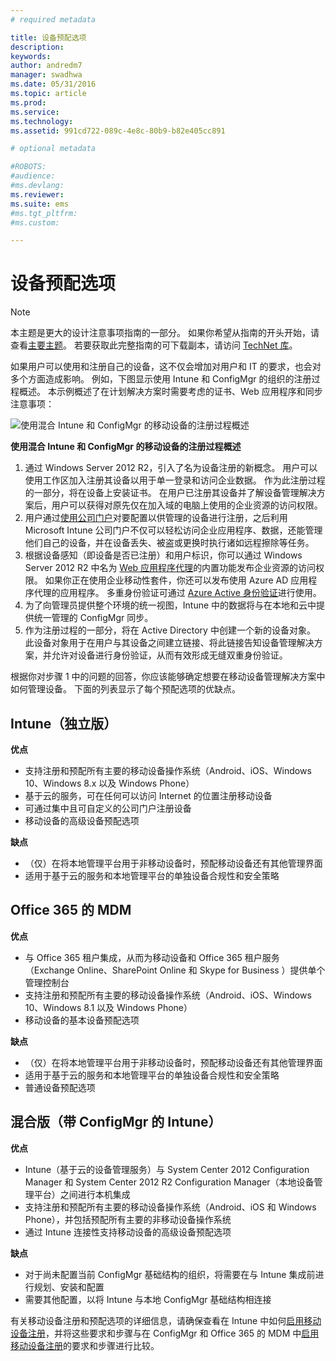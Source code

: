 ```yaml
---
# required metadata

title: 设备预配选项
description:
keywords:
author: andredm7
manager: swadhwa
ms.date: 05/31/2016
ms.topic: article
ms.prod:
ms.service:
ms.technology:
ms.assetid: 991cd722-089c-4e8c-80b9-b82e405cc891

# optional metadata

#ROBOTS:
#audience:
#ms.devlang:
ms.reviewer: 
ms.suite: ems
#ms.tgt_pltfrm:
#ms.custom:

---
```


# 设备预配选项

>[!NOTE]
>本主题是更大的设计注意事项指南的一部分。 如果你希望从指南的开头开始，请查看[主要主题](mdm-design-considerations-guide.md)。 若要获取此完整指南的可下载副本，请访问 [TechNet 库](https://gallery.technet.microsoft.com/Mobile-Device-Management-7d401582)。

如果用户可以使用和注册自己的设备，这不仅会增加对用户和 IT 的要求，也会对多个方面造成影响。 例如，下图显示使用 Intune 和 ConfigMgr 的组织的注册过程概述。 本示例概述了在计划解决方案时需要考虑的证书、Web 应用程序和同步注意事项：

![使用混合 Intune 和 ConfigMgr 的移动设备的注册过程概述](./media/MDM_Figure_04.png)

**使用混合 Intune 和 ConfigMgr 的移动设备的注册过程概述**

1. 通过 <token>Windows Server 2012 R2，引入了名为设备注册的新概念。  用户可以使用工作区加入注册其设备以用于单一登录和访问企业数据。  作为此注册过程的一部分，将在设备上安装证书。 在用户已注册其设备并了解设备管理解决方案后，用户可以获得对原先仅在加入域的电脑上使用的企业资源的访问权限。
2. 用户通过[使用公司门户](/Intune/deployuse/enroll-devices-in-microsoft-intune)对要配置以供管理的设备进行注册，之后利用 Microsoft Intune 公司门户不仅可以轻松访问企业应用程序、数据，还能管理他们自己的设备，并在设备丢失、被盗或更换时执行诸如远程擦除等任务。
3. 根据设备感知（即设备是否已注册）和用户标识，你可以通过 Windows Server 2012 R2 中名为 [Web 应用程序代理](https://technet.microsoft.com/library/dn584107.aspx)的内置功能发布企业资源的访问权限。 如果你正在使用企业移动性套件，你还可以发布使用 Azure AD 应用程序代理的应用程序。 多重身份验证可通过 [Azure Active 身份验证](https://azure.microsoft.com/documentation/articles/multi-factor-authentication-get-started-cloud/)进行使用。
4. 为了向管理员提供整个环境的统一视图，Intune 中的数据将与在本地和云中提供统一管理的 ConfigMgr 同步。
5. 作为注册过程的一部分，将在 Active Directory 中创建一个新的设备对象。  此设备对象用于在用户与其设备之间建立链接、将此链接告知设备管理解决方案，并允许对设备进行身份验证，从而有效形成无缝双重身份验证。

根据你对步骤 1 中的问题的回答，你应该能够确定想要在移动设备管理解决方案中如何管理设备。 下面的列表显示了每个预配选项的优缺点。

## Intune（独立版）

**优点**

- 支持注册和预配所有主要的移动设备操作系统（Android、iOS、Windows 10、Windows 8.x 以及 Windows Phone）
- 基于云的服务，可在任何可以访问 Internet 的位置注册移动设备
- 可通过集中且可自定义的公司门户注册设备
- 移动设备的高级设备预配选项

**缺点**

- （仅）在将本地管理平台用于非移动设备时，预配移动设备还有其他管理界面
- 适用于基于云的服务和本地管理平台的单独设备合规性和安全策略 

## Office 365 的 MDM

**优点**

- 与 Office 365 租户集成，从而为移动设备和 Office 365 租户服务（Exchange Online、SharePoint Online 和 Skype for Business ）提供单个管理控制台
- 支持注册和预配所有主要的移动设备操作系统（Android、iOS、Windows 10、Windows 8.1 以及 Windows Phone）
- 移动设备的基本设备预配选项

**缺点**

- （仅）在将本地管理平台用于非移动设备时，预配移动设备还有其他管理界面
- 适用于基于云的服务和本地管理平台的单独设备合规性和安全策略
- 普通设备预配选项

## 混合版（带 ConfigMgr 的 Intune）

**优点**

- Intune（基于云的设备管理服务）与 System Center 2012 Configuration Manager 和 System Center 2012 R2 Configuration Manager（本地设备管理平台）之间进行本机集成
- 支持注册和预配所有主要的移动设备操作系统（Android、iOS 和 Windows Phone），并包括预配所有主要的非移动设备操作系统
- 通过 Intune 连接性支持移动设备的高级设备预配选项

**缺点**

- 对于尚未配置当前 ConfigMgr 基础结构的组织，将需要在与 Intune 集成前进行规划、安装和配置
- 需要其他配置，以将 Intune 与本地 ConfigMgr 基础结构相连接

有关移动设备注册和预配选项的详细信息，请确保查看在 Intune 中如何[启用移动设备注册](/Intune/deployuse/enroll-devices-in-microsoft-intune)，并将这些要求和步骤与在 ConfigMgr 和 Office 365 的 MDM 中[启用移动设备注册](https://technet.microsoft.com/library/jj884158.aspx)的要求和步骤进行比较。

<!--HONumber=Jun16_HO1-->


